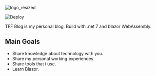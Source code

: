 ![logo_resized](https://user-images.githubusercontent.com/10968469/187804204-ccc9d611-a450-4a11-b61b-8fc9ac6b7882.png)

![Deploy](https://github.com/Tff27/tff-blog/actions/workflows/azure-static-web-apps-black-tree-01f647703.yml/badge.svg)

TFF Blog is my personal blog. 
Build with .net 7 and blazor WebAssembly.

## Main Goals
* Share knowledge about technology with you.
* Share my personal working experiences.
* Share tools that i use.
* Learn Blazor.
